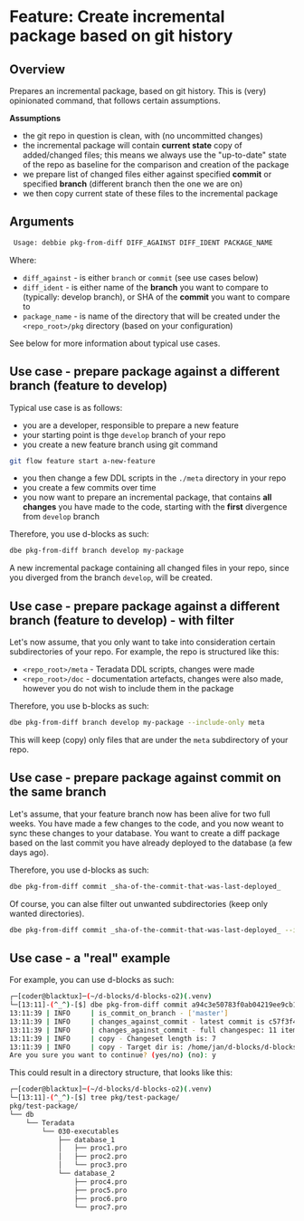 # Feature: Create incremental package based on git history

## Overview

Prepares an incremental package, based on git history. This is (very) opinionated command, that follows certain assumptions.

**Assumptions**

- the git repo in question is clean, with (no uncommitted changes)
- the incremental package will contain **current state** copy of added/changed files; this means we always use the "up-to-date" state of the repo as baseline for the comparison and creation of the package
- we prepare list of changed files either against specified **commit** or specified **branch** (different branch then the one we are on)
- we then copy current state of these files to the incremental package

## Arguments

```bash
 Usage: debbie pkg-from-diff DIFF_AGAINST DIFF_IDENT PACKAGE_NAME 
```

Where:

- `diff_against` - is either `branch` or `commit` (see use cases below)
- `diff_ident` - is either name of the **branch** you want to compare to (typically: develop branch), or SHA of the **commit** you want to compare to
- `package_name` - is name of the directory that will be created under the `<repo_root>/pkg` directory (based on your configuration)

See below for more information about typical use cases.


## Use case - prepare package against a different branch (feature to develop)

Typical use case is as follows:

- you are a developer, responsible to prepare a new feature
- your starting point is thge `develop` branch of your repo
- you create a new feature branch using git command

```bash
git flow feature start a-new-feature
```

- you then change a few DDL scripts in the `./meta` directory in your repo
- you create a few commits over time
- you now want to prepare an incremental package, that contains **all changes** you have made to the code, starting with the **first** divergence from `develop` branch

Therefore, you use d-blocks as such:

```bash
dbe pkg-from-diff branch develop my-package
```

A new incremental package containing all changed files in your repo, since you diverged from the branch `develop`, will be created.

## Use case - prepare package against a different branch (feature to develop) - with filter

Let's now assume, that you only want to take into consideration certain subdirectories of your repo. For example, the repo is structured like this:

- `<repo_root>/meta` - Teradata DDL scripts, changes were made
- `<repo_root>/doc` - documentation artefacts, changes were also made, however you do not wish to include them in the package

Therefore, you use b-blocks as such:

```bash
dbe pkg-from-diff branch develop my-package --include-only meta
```

This will keep (copy) only files that are under the `meta` subdirectory of your repo.


## Use case - prepare package against commit on the same branch

Let's assume, that your feature branch now has been alive for two full weeks. You have made a few changes to the code, and you now weant to sync 
these changes to your database. You want to create a diff package based on the last commit you have already deployed to the database (a few days ago).

Therefore, you use d-blocks as such:

```bash
dbe pkg-from-diff commit _sha-of-the-commit-that-was-last-deployed_
```

Of course, you can alse filter out unwanted subdirectories (keep only wanted directories).


```bash
dbe pkg-from-diff commit _sha-of-the-commit-that-was-last-deployed_ --include-only subdir1 --include-only subdir2
```

## Use case - a "real" example

For example, you can use d-blocks as such:

```bash
┌─[coder@blacktux]─(~/d-blocks/d-blocks-o2)(.venv)
└─[13:11]-(^_^)-[$] dbe pkg-from-diff commit a94c3e50783f0ab04219ee9cb1c070727fdedac1 test-package  --include-only meta/prod/technology_users
13:11:39 | INFO     | is_commit_on_branch - ['master']
13:11:39 | INFO     | changes_against_commit - latest commit is c57f3f4c82d5a6a091ffb5008bbed4dbfd9ad93d
13:11:39 | INFO     | changes_against_commit - full changespec: 11 items
13:11:39 | INFO     | copy - Changeset length is: 7
13:11:39 | INFO     | copy - Target dir is: /home/jan/d-blocks/d-blocks-o2/pkg/test-package
Are you sure you want to continue? (yes/no) (no): y
```

This could result in a directory structure, that looks like this:

```bash
┌─[coder@blacktux]─(~/d-blocks/d-blocks-o2)(.venv)
└─[13:11]-(^_^)-[$] tree pkg/test-package/
pkg/test-package/
└── db
    └── Teradata
        └── 030-executables
            ├── database_1
            │   ├── proc1.pro
            │   ├── proc2.pro
            │   └── proc3.pro
            └── database_2
                ├── proc4.pro
                ├── proc5.pro
                ├── proc6.pro
                └── proc7.pro
```
